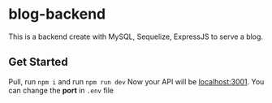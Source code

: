 # blog-backend
This is a backend create with MySQL, Sequelize, ExpressJS to serve a blog.
## Get Started

Pull, run `npm i` and run `npm run dev`
Now your API will be [localhost:3001](localhost:3001). You can change the **port** in `.env` file
